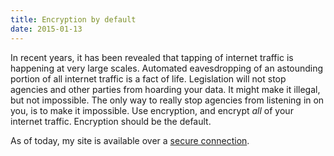 ```yaml
---
title: Encryption by default
date: 2015-01-13
---
```


In recent years, it has been revealed that tapping of internet traffic is happening at very large scales.
Automated eavesdropping of an astounding portion of all internet traffic is a fact of life.
Legislation will not stop agencies and other parties from hoarding your data.
It might make it illegal, but not impossible.
The only way to really stop agencies from listening in on you, is to make it impossible.
Use encryption, and encrypt _all_ of your internet traffic.
Encryption should be the default.

As of today, my site is available over a [secure connection][secure].

[secure]: https://ruudvanasseldonk.com/
